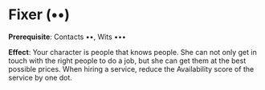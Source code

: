 # Fixer (••) 
**Prerequisite**: Contacts ••, Wits ••• 

**Effect**: Your character is people that knows people. She can not only get in touch with the right people to do a job, but she can get them at the best possible prices. When hiring a service, reduce the Availability score of the service by one dot.